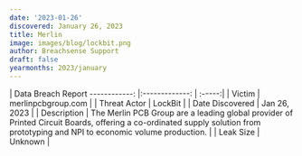 ```yaml
---
date: '2023-01-26'
discovered: January 26, 2023
title: Merlin
image: images/blog/lockbit.png
author: Breachsense Support
draft: false
yearmonths: 2023/january
---
```



| Data Breach Report
------------:     |:-------------:    | :-----:|
| Victim      | merlinpcbgroup.com      | 
| Threat Actor      | LockBit      | 
| Date Discovered      | Jan 26, 2023      | 
| Description      | The Merlin PCB Group are a leading global provider of Printed Circuit Boards, offering a co-ordinated supply solution from prototyping and NPI to economic volume production.      | 
| Leak Size      | Unknown      | 

